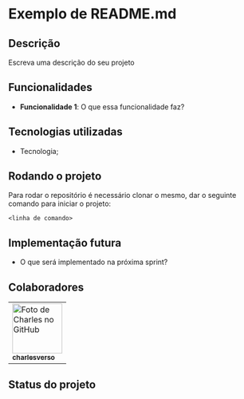 <h1>Exemplo de README.md</h1>

## Descrição
Escreva uma descrição do seu projeto

## Funcionalidades
* <b>Funcionalidade 1</b>: O que essa funcionalidade faz?

## Tecnologias utilizadas
* Tecnologia;

## Rodando o projeto
Para rodar o repositório é necessário clonar o mesmo, dar o seguinte comando para iniciar o projeto:
```
<linha de comando>
```

## Implementação futura
* O que será implementado na próxima sprint?

## Colaboradores
<table>
  <tr>
    <td>
      <a href="https://github.com/CharlesReisDev">
        <img src="https://avatars.githubusercontent.com/u/56259137?v=4" width="100px;" alt="Foto de Charles no GitHub"/><br>
        <sub>
          <b>charlesverso</b>
        </sub>
      </a>
    </td>
  </tr>
</table>

## Status do projeto
